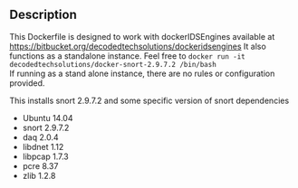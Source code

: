 ## Description ##

This Dockerfile is designed to work with dockerIDSEngines available at https://bitbucket.org/decodedtechsolutions/dockeridsengines
It also functions as a standalone instance.  Feel free to `docker run -it decodedtechsolutions/docker-snort-2.9.7.2 /bin/bash`  
If running as a stand alone instance, there are no rules or configuration provided.  

This installs snort 2.9.7.2 and some specific version of snort dependencies 

*	Ubuntu 14.04
*	snort 2.9.7.2
*	daq 2.0.4
*	libdnet 1.12
*	libpcap 1.7.3
*	pcre 8.37
*	zlib 1.2.8
